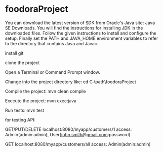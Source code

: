 # foodoraProject
You can download the latest version of SDK from Oracle's Java site: Java SE Downloads.
You will find the instructions for installing JDK in the downloaded files. Follow the given
instructions to install and configure the setup. Finally set the PATH and JAVA_HOME
environment variables to refer to the directory that contains Java and Javac.

install git

clone the project

Open a Terminal or Command Prompt window.

Change into the project directory like: cd C:\path\foodoraProject

Compile the project: mvn clean compile

Execute the project: mvn exec:java

Run tests: mvn test

for testing API:

GET/PUT/DELETE localhost:8080/myapp/customers/1
access: Admin(admin:admin), User(john.smith@gmail.com:password)

GET localhost:8080/myapp/customers/all
access: Admin(admin:admin)

